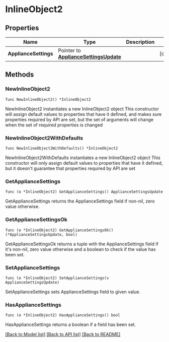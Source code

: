 # InlineObject2

## Properties

Name | Type | Description | Notes
------------ | ------------- | ------------- | -------------
**ApplianceSettings** | Pointer to [**ApplianceSettingsUpdate**](applianceSettingsUpdate.md) |  | [optional] 

## Methods

### NewInlineObject2

`func NewInlineObject2() *InlineObject2`

NewInlineObject2 instantiates a new InlineObject2 object
This constructor will assign default values to properties that have it defined,
and makes sure properties required by API are set, but the set of arguments
will change when the set of required properties is changed

### NewInlineObject2WithDefaults

`func NewInlineObject2WithDefaults() *InlineObject2`

NewInlineObject2WithDefaults instantiates a new InlineObject2 object
This constructor will only assign default values to properties that have it defined,
but it doesn't guarantee that properties required by API are set

### GetApplianceSettings

`func (o *InlineObject2) GetApplianceSettings() ApplianceSettingsUpdate`

GetApplianceSettings returns the ApplianceSettings field if non-nil, zero value otherwise.

### GetApplianceSettingsOk

`func (o *InlineObject2) GetApplianceSettingsOk() (*ApplianceSettingsUpdate, bool)`

GetApplianceSettingsOk returns a tuple with the ApplianceSettings field if it's non-nil, zero value otherwise
and a boolean to check if the value has been set.

### SetApplianceSettings

`func (o *InlineObject2) SetApplianceSettings(v ApplianceSettingsUpdate)`

SetApplianceSettings sets ApplianceSettings field to given value.

### HasApplianceSettings

`func (o *InlineObject2) HasApplianceSettings() bool`

HasApplianceSettings returns a boolean if a field has been set.


[[Back to Model list]](../README.md#documentation-for-models) [[Back to API list]](../README.md#documentation-for-api-endpoints) [[Back to README]](../README.md)


